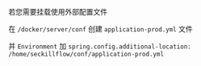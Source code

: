 若您需要挂载使用外部配置文件

在 `/docker/server/conf` 创建 `application-prod.yml` 文件

并 `Environment` 加 `spring.config.additional-location: /home/seckillflow/conf/application-prod.yml`
